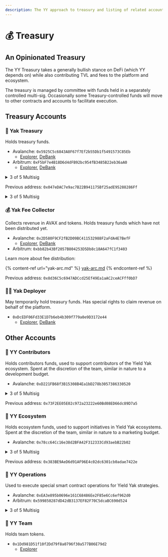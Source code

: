 ```yaml
---
description: The YY approach to treasury and listing of related accounts
---
```


# 💰 Treasury

## An Opinionated Treasury

The YY Treasury takes a generally bullish stance on DeFi (which YY depends on) while also contributing TVL and fees to the platform and ecosystem.

The treasury is managed by committee with funds held in a separately controlled multi-sig. Occasionally some Treasury-controlled funds will move to other contracts and accounts to facilitate execution.&#x20;

## Treasury Accounts

### 🏦 Yak Treasury

Holds treasury funds.&#x20;

* Avalanche: `0x5925C5c6843A8F67f7Ef2b55Db1f5491573C85Eb`
  * [Explorer](https://snowtrace.io/address/0x5925C5c6843A8F67f7Ef2b55Db1f5491573C85Eb), [DeBank](https://debank.com/profile/0x5925c5c6843a8f67f7ef2b55db1f5491573c85eb)
* Arbitrum: `0xF5bF7e4B18D6d4dFB92bc954fB3485B22eb36aA0`
  * [Explorer](https://arbiscan.io/address/0xf5bf7e4b18d6d4dfb92bc954fb3485b22eb36aa0), [DeBank](https://debank.com/profile/0xf5bf7e4b18d6d4dfb92bc954fb3485b22eb36aa0)

<details>

<summary>3 of 5 Multisig</summary>

* **Ravageur77**, Core
* **Angus**, Core
* **Eric Sulli**, Treasury
* **MauroG**, Treasury
* **harry.avax**, Treasury

</details>

Previous address: `0x047eDAC7e9ac7B22B941175Bf25adE95288286Ff`

<details>

<summary>3 of 5 Multisig</summary>

* **Yak Man**, Core
* **Snow Yak**, Core
* **Mark**, Community (Avalaunch)
* **Sarp**, Community (Markr)
* **0xmuloc**, Community (Trader Joe)

</details>

### 💰 Yak Fee Collector

Collects revenue in AVAX and tokens. Holds treasury funds which have not been distributed yet.

* Avalanche: `0x2D580F9CF2fB2D09BC411532988F2aFdA4E7BefF`
  * [Explorer](https://snowtrace.io/address/0x2D580F9CF2fB2D09BC411532988F2aFdA4E7BefF/transactions), [DeBank](https://debank.com/profile/0x2D580F9CF2fB2D09BC411532988F2aFdA4E7BefF?chain=avax)
* Arbitrum: `0xbb82b43Bf2057B804253D5Db8c18A647fC1f3403`

Learn more about fee distribution:

{% content-ref url="yak-arc.md" %}
[yak-arc.md](yak-arc.md)
{% endcontent-ref %}

Previous address: `0x8d36C5c6947ADCcd25Ef49Ea1aAC2ceACFff0bD7`

### 🧑‍💻 Yak Deployer

May temporarily hold treasury funds. Has special rights to claim revenue on behalf of the platform.

* `0xDcEDF06Fd33E1D7b6eb4b309f779a0e9D3172e44`
  * [Explorer](https://snowtrace.io/address/0xDcEDF06Fd33E1D7b6eb4b309f779a0e9D3172e44/transactions), [DeBank](https://debank.com/profile/0xDcEDF06Fd33E1D7b6eb4b309f779a0e9D3172e44?chain=avax)

## Other Accounts

### 💪 YY Contributors

Holds contributors funds, used to support contributors of the Yield Yak ecosystem. Spent at the discretion of the team, similar in nature to a development budget.

* Avalanche: `0xD221FB68f3B15308B4Ea1bD278b3057386330520`

<details>

<summary>3 of 5 Multisig</summary>

* **Yak Man**, Core
* **Yak Warrior**, Core
* **Ravageur77**, Core
* **Angus**, Core
* **Simon,** Core

</details>

Previous address: `0x73F2EE05E02c972a23222e60Bd08ED66dc89D7a5`

### 🌱 YY Ecosystem

Holds ecosystem funds, used to support initiatives in Yield Yak ecosystems. Spent at the discretion of the team, similar in nature to a marketing budget.

* Avalanche: `0x78cc64Cc16e38d2BFA42F312333Cd93aebB22b02`

<details>

<summary>3 of 5 Multisig</summary>

* **Yak Man**, Core
* **Snow Yak**, Core
* **SlowCheetah**, Core
* **Dylan**, Core
* **50ft**, Core

</details>

Previous address: `0x383BE9AeD6d91AF96E4c02dc6301cb0adae7422e`

### 👷 YY Operations

Used to execute special smart contract operations for Yield Yak strategies.&#x20;

* Avalanche: `0xEA3e895b0696e161C68486Ee2F85e6Cc6ef962d0`
* Arbitrum: `0x599850287dD42dB3137EF82F70C5dcaBC690d524`

<details>

<summary>3 of 5 Multisig</summary>

* **Yak Man**, Core
* **Yak Warrior**, Core
* **Ravageur77,** Core
* **Simon**, Core
* **Angus,** Core

</details>

### 🐃 YY Team

Holds team tokens.

* `0x1Dd981D51f10f2Dd79f8a0796f30a577B06E79d2`
  * [Explorer](https://cchain.explorer.avax.network/address/0x1Dd981D51f10f2Dd79f8a0796f30a577B06E79d2/transactions)
